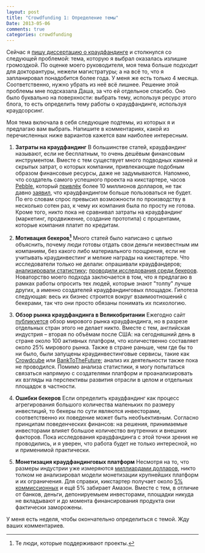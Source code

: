 ```yaml
---
layout: post
title: "Crowdfunding 1: Определение темы"
Date: 2013-05-06
comments: true
categories: crowdfunding
---
```


Сейчас я [пишу диссертацию о краудфандинге](http://blog.vonoiral.com/post/crowdfunding) и столкнулся со следующей проблемой: тема, которую я выбрал оказалась излишне громоздкой. По оценке моего руководителя, моя тема больше подходит для докторантуры, нежели магистратуры; а на всё то, что я запланировал понадобится более года. У меня же есть только 4 месяца.  Соответственно, нужно убрать из неё всё лишнее.
Решение этой проблемы мне подсказала Даша, за что ей отдельное спасибо. Оно было буквально на поверхности: выбрать тему, используя ресурс этого блога, то есть определить тему работы о краудфандинге, используя краудсорсинг.

<!-- more -->

Моя тема включала в себя следующие подтемы, из которых я и предлагаю вам выбрать. Напишите в комментариях, какой из перечисленных ниже вариантов кажется вам наиболее интересным.

1. **Затраты на краудфандинг** 
В большинстве статей, краудфандинг называют, если не бесплатным, то очень дешёвым финансовым инструментом. Вместе с тем существует много подводных камней и скрытых затрат, о которых компании, привлекающие подобным образом финансовые ресурсы, даже не задумываются. Напомню, что создатель самого успешного проекта на кикстартере, часов [Pebble](http://getpebble.com), который [привлёк](http://www.kickstarter.com/projects/597507018/pebble-e-paper-watch-for-iphone-and-android) более 10 миллионов долларов, не так давно [заявил](http://habrahabr.ru/company/planeta/blog/159295/), что краудфандингом больше пользоваться не будет. По его словам спрос превысил возможности по производству в несколько сотен раз, к чему их компания была по просту не готова. Кроме того, никто пока не сравнивал затраты на краудфандинг (маркетинг, продвижение, создание прототипа) с процентами, которые компания платит по кредитам.


2. **Мотивация бекеров[^1]** 
Много статей было написано с целью объяснить, почему люди готовы отдать свои деньги неизвестным им компаниям, без какого либо материального поощрения, если не учитывать краудинвестинг и мелкие награды на кикстартере. Что исследователи только не делали: опрашивали краудфандеров; [анализировали статистику](http://strategy.sauder.ubc.ca/schiff/seminars/The_Geography_of_Crowdfunding_2011_01_06_acg.pdf); [проводили исследования среди бекеров](http://habrahabr.ru/post/147670/). Новаторство моего подхода заключается в том, что я предлагаю в рамках работы опросить тех людей, которые знают "толпу" лучше других, а именно создателей краудфандинговых площадок. Гипотеза следующая: весь их бизнес строится вокруг взаимоотношений с бекерами, так что они просто обязаны понимать их психологию.


3. **Обзор рынка краудфандинга в Великобритании** 
Ежегодно сайт [публикуется](http://www.crowdsourcing.org/research) обзор мирового рынка краудфандинга, но в разрезе отдельных стран этого не делает никто. Вместе с тем, английская индустрия – вторая по объёмам после США: на сегодняшний день в стране около 100 активных платформ, что количественно составляет около 25% мирового рынка. Также в стране раньше, чем где бы то ни было, были запущены краудинвестинговые сервисы, такие как [Crowdcube](http://www.crowdcube.com) или [BankToTheFuture](https://banktothefuture.com); анализ их деятельности также пока не проводился. Помимо анализа статистики, я могу попытаться связаться напрямую с создателями платформ и проанализировать их взгляды на перспективы развития отрасли в целом и отдельных площадок в частности.


4. **Ошибки бекеров** 
Если определить краудфандинг как процесс агрегирования большого количества маленьких по размеру инвестиций, то бекеры по сути являются инвесторами, соответственно их поведение может быть необъективным. Согласно принципам поведенческих финансов: на решения, принимаемые инвесторами влияет большое количество внутренних и внешних факторов. Пока исследования краудфандинга с этой точки зрения не проводились, и я уверен, что работа будет не только интересной, но и применимой практически.


5. **Монетизация краудфандинговых платформ** 
Несмотря на то, что размеры индустрии уже измеряются [миллиардами долларов](http://business.time.com/2013/04/08/crowdfunding-soared-to-2-7-billion-in-2012-but-equity-funding-is-still-on-ice/), никто толком не анализировал модели монетизации крупнейших платформ и их ограничения. Для справки, кикстартер получает около [5% коммиссионных](http://money.howstuffworks.com/kickstarter1.htm) и ещё 5% забирает Амазон. Вместе с тем, в отличие от банков, деньги, депонируемыем инвесторами, площадки никуда не вкладывают и до момента финансирования продукта они фактически заморожены. 

У меня есть неделя, чтобы окончательно определиться с темой. Жду ваших комментариев.

[^1]:Те люди, которые поддерживают проекты.